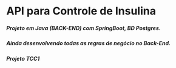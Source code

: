 # API para Controle de Insulina
##### Projeto em Java (BACK-END) com SpringBoot, BD Postgres.
##### Ainda desenvolvendo todas as regras de negócio no Back-End.
##### Projeto TCC1 




